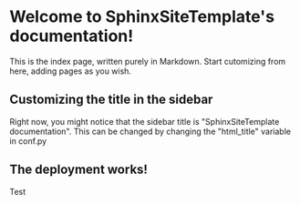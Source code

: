 # Welcome to SphinxSiteTemplate's documentation!
This is the index page, written purely in Markdown.
Start cutomizing from here, adding pages as you wish.

## Customizing the title in the sidebar
Right now, you might notice that the sidebar title
is "SphinxSiteTemplate documentation". This can be
changed by changing the "html_title" variable in conf.py

## The deployment works!
Test